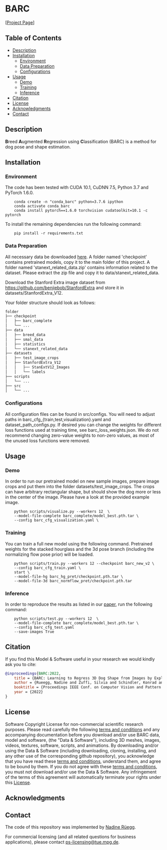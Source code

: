 # BARC
[[Project Page](https://barc.is.tue.mpg.de/)] 


## Table of Contents
  * [Description](#description)
  * [Installation](#installation)
    * [Environment](#environment)
    * [Data Preparation](#data-preparation)
    * [Configurations](#configurations)
  * [Usage](#usage)
    * [Demo](#demo)
    * [Training](#training)
    * [Inference](#inference)
  * [Citation](#citation)
  * [License](#license)
  * [Acknowledgments](#acknowledgments)
  * [Contact](#contact)



## Description

**B**reed **A**ugmented **R**egression using **C**lassification (BARC) is a method for dog pose and shape estimation.


## Installation

### Environment

The code has been tested with CUDA 10.1, CuDNN 7.5, Python 3.7 and PyTorch 1.6.0. 
```shell
    conda create -n "conda_barc" python=3.7.6 ipython
    conda activate conda_barc
    conda install pytorch==1.6.0 torchvision cudatoolkit=10.1 -c pytorch
```

To install the remaining dependencies run the following command:
```shell
    pip install -r requirements.txt
```


### Data Preparation

All necessary data be downloaded [here](https://owncloud.tuebingen.mpg.de/index.php/s/Pw2yoWnAmwcDb9S). A folder named 'checkpoint' contains pretrained models, copy it to the main folder of this project. A folder named 'stanext_related_data.zip' contains information related to the dataset. Please extract the zip file and copy it to data/stanext_related_data.

Download the Stanford Extra image dataset from https://github.com/benjiebob/StanfordExtra and store it in datasets/StanfordExtra_V12. 

Your folder structure should look as follows:
```bash
folder
├── checkpoint
│   ├── barc_complete
│   └── ...
├── data
│   ├── breed_data
│   ├── smal_data
│   ├── statistics
│   └── stanext_related_data
├── datasets
│   ├── test_image_crops
│   ├── StanfordExtra_V12
│   │   ├── StanExtV12_Images
│   │   └── labels
├── scripts
│   └── ...
├── src
│   └── ...
```

### Configurations

All configuration files can be found in src/configs. You will need to adjust paths in barc_cfg_{train,test,visualization}.yaml and dataset_path_configs.py. If desired you can change the weights for different loss functions used at training time, see barc_loss_weights.json. We do not recommend changing zero-value weights to non-zero values, as most of the unused loss functions were removed.



## Usage

### Demo
In order to run our pretrained model on new sample images, prepare image crops and put them into the folder datasets/test_image_crops. The crops can have arbitrary rectangular shape, but should show the dog more or less in the center of the image. Please have a look at the provided example image.
```shell
    python scripts/visualize.py --workers 12  \
    --model-file-complete barc_complete/model_best.pth.tar \
    --config barc_cfg_visualization.yaml \
```

### Training
You can train a full new model using the following command. Pretrained weights for the stacked hourglass and the 3d pose branch (including the normalizing flow pose prior) will be loaded. 
```shell
    python scripts/train.py --workers 12 --checkpoint barc_new_v2 \
    --config barc_cfg_train.yaml \
    start \
    --model-file-hg barc_hg_pret/checkpoint.pth.tar \
    --model-file-3d barc_normflow_pret/checkpoint.pth.tar
```

### Inference
In order to reproduce the results as listed in our [paper](https://arxiv.org/pdf/2203.15536.pdf), run the following command:
```shell
    python scripts/test.py --workers 12  \
    --model-file-complete barc_complete/model_best.pth.tar \
    --config barc_cfg_test.yaml
    --save-images True
```

## Citation

If you find this Model & Software useful in your research we would kindly ask you to cite:

```bibtex
@inproceedings{BARC:2022,
    title = {BARC: Learning to Regress 3D Dog Shape from Images by Exploiting Breed Information},
    author = {Rueegg, Nadine and Zuffi, Silvia and Schindler, Konrad and Black, Michael J.},
    booktitle = {Proceedings IEEE Conf. on Computer Vision and Pattern Recognition (CVPR)},
    year = {2022}
}
```

## License

Software Copyright License for non-commercial scientific research purposes.
Please read carefully the following [terms and conditions](LICENSE) and any accompanying
documentation before you download and/or use BARC data, model and
software, (the "Data & Software"), including 3D meshes, images, videos,
textures, software, scripts, and animations. By downloading and/or using the
Data & Software (including downloading, cloning, installing, and any other use
of the corresponding github repository), you acknowledge that you have read
these [terms and conditions](LICENSE), understand them, and agree to be bound by them. If
you do not agree with these [terms and conditions](LICENSE), you must not download and/or
use the Data & Software. Any infringement of the terms of this agreement will
automatically terminate your rights under this [License](LICENSE).

## Acknowledgments


## Contact

The code of this repository was implemented by [Nadine Rüegg](mailto:nadine.rueegg@tuebingen.mpg.de).

For commercial licensing (and all related questions for business applications), please contact [ps-licensing@tue.mpg.de](mailto:ps-licensing@tue.mpg.de).

